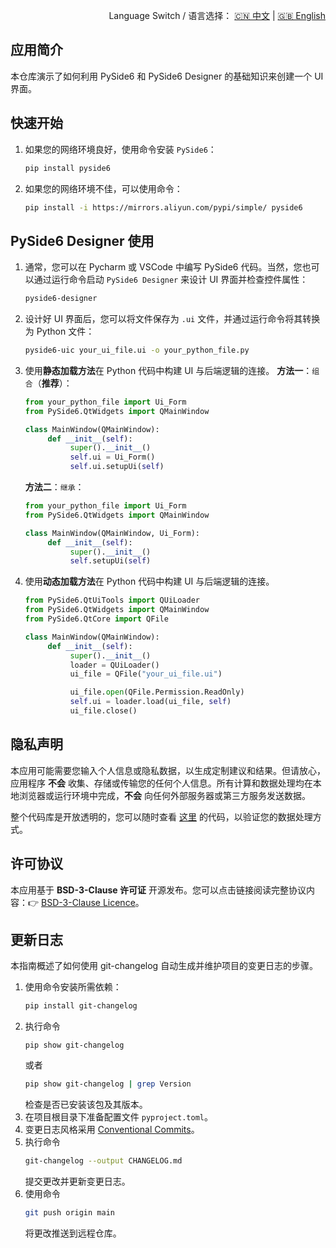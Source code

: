 <p align="right">
  Language Switch / 语言选择：
  <a href="./README.zh-CN.md">🇨🇳 中文</a> | <a href="./README.md">🇬🇧 English</a>
</p>

**应用简介**
---
本仓库演示了如何利用 PySide6 和 PySide6 Designer 的基础知识来创建一个 UI 界面。

**快速开始**
---

1. 如果您的网络环境良好，使用命令安装 `PySide6`：
    ```bash
    pip install pyside6
    ```
2. 如果您的网络环境不佳，可以使用命令：
    ```bash
    pip install -i https://mirrors.aliyun.com/pypi/simple/ pyside6
    ```

**PySide6 Designer 使用**
--- 

1. 通常，您可以在 Pycharm 或 VSCode 中编写 PySide6 代码。当然，您也可以通过运行命令启动 `PySide6 Designer` 来设计 UI
   界面并检查控件属性：
    ```bash
    pyside6-designer
    ```
2. 设计好 UI 界面后，您可以将文件保存为 `.ui` 文件，并通过运行命令将其转换为 Python 文件：
    ```bash
    pyside6-uic your_ui_file.ui -o your_python_file.py
    ```
3. 使用**静态加载方法**在 Python 代码中构建 UI 与后端逻辑的连接。
   **方法一**：`组合`（**推荐**）：
    ```python
    from your_python_file import Ui_Form
    from PySide6.QtWidgets import QMainWindow
    
    class MainWindow(QMainWindow):
         def __init__(self):
              super().__init__()
              self.ui = Ui_Form()
              self.ui.setupUi(self)
    ```
   **方法二**：`继承`：
    ```python
    from your_python_file import Ui_Form
    from PySide6.QtWidgets import QMainWindow
    
    class MainWindow(QMainWindow, Ui_Form):
         def __init__(self):
              super().__init__()
              self.setupUi(self)
    ```
4. 使用**动态加载方法**在 Python 代码中构建 UI 与后端逻辑的连接。
    ```python
    from PySide6.QtUiTools import QUiLoader
    from PySide6.QtWidgets import QMainWindow
    from PySide6.QtCore import QFile
   
    class MainWindow(QMainWindow):
         def __init__(self):
              super().__init__()
              loader = QUiLoader()
              ui_file = QFile("your_ui_file.ui")
   
              ui_file.open(QFile.Permission.ReadOnly)
              self.ui = loader.load(ui_file, self)
              ui_file.close()
    ```

**隐私声明**
---
本应用可能需要您输入个人信息或隐私数据，以生成定制建议和结果。但请放心，应用程序 **不会**
收集、存储或传输您的任何个人信息。所有计算和数据处理均在本地浏览器或运行环境中完成，**不会** 向任何外部服务器或第三方服务发送数据。

整个代码库是开放透明的，您可以随时查看 [这里](./) 的代码，以验证您的数据处理方式。

**许可协议**
---
本应用基于 **BSD-3-Clause 许可证** 开源发布。您可以点击链接阅读完整协议内容：👉 [BSD-3-Clause Licence](./LICENCE)。

**更新日志**
---
本指南概述了如何使用 git-changelog 自动生成并维护项目的变更日志的步骤。

1. 使用命令安装所需依赖：
    ```bash
    pip install git-changelog
    ```
2. 执行命令
    ```bahs
    pip show git-changelog
    ```
   或者
    ```bash
    pip show git-changelog | grep Version
    ```
   检查是否已安装该包及其版本。
3. 在项目根目录下准备配置文件 `pyproject.toml`。
4. 变更日志风格采用 [Conventional Commits](https://www.conventionalcommits.org/en/v1.0.0/)。
5. 执行命令
    ```bash
    git-changelog --output CHANGELOG.md
    ```
   提交更改并更新变更日志。
6. 使用命令
    ```bash
    git push origin main
    ```
   将更改推送到远程仓库。
